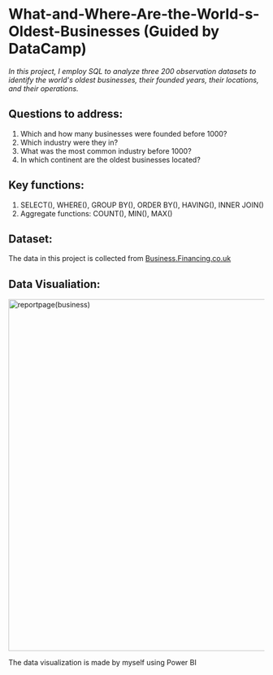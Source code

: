 # What-and-Where-Are-the-World-s-Oldest-Businesses (Guided by DataCamp)
*In this project, I employ SQL to analyze three 200 observation datasets to identify the world's oldest businesses, their founded years, their locations, and their operations.*
## Questions to address:
1. Which and how many businesses were founded before 1000?
2. Which industry were they in?
3. What was the most common industry before 1000?
4. In which continent are the oldest businesses located?
## Key functions:
1. SELECT(), WHERE(), GROUP BY(), ORDER BY(), HAVING(), INNER JOIN()
2. Aggregate functions: COUNT(), MIN(), MAX()
## Dataset:
The data in this project is collected from [Business.Financing.co.uk](https://businessfinancing.co.uk/the-oldest-company-in-almost-every-country/)
## Data Visualiation:

<img width="692" alt="reportpage(business)" src="https://github.com/maiiduong/What-and-Where-Are-the-World-s-Oldest-Businesses/assets/126304438/651e2204-872c-4528-8e3e-bfec7308a6a7">

The data visualization is made by myself using Power BI
